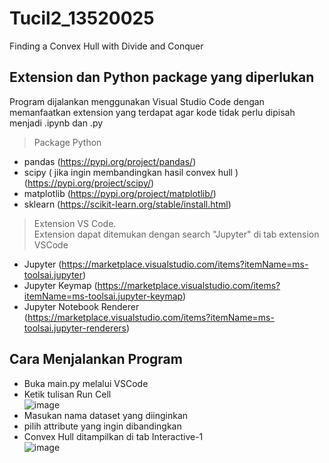 # Tucil2_13520025
Finding a Convex Hull with Divide and Conquer
## Extension dan Python package yang diperlukan
Program dijalankan menggunakan Visual Studio Code dengan memanfaatkan extension yang terdapat agar kode tidak perlu dipisah menjadi .ipynb dan .py
> Package Python
- pandas (https://pypi.org/project/pandas/)
- scipy ( jika ingin membandingkan hasil convex hull ) (https://pypi.org/project/scipy/)
- matplotlib (https://pypi.org/project/matplotlib/)
- sklearn (https://scikit-learn.org/stable/install.html)
> Extension VS Code.  
Extension dapat ditemukan dengan search "Jupyter" di tab extension VSCode
- Jupyter (https://marketplace.visualstudio.com/items?itemName=ms-toolsai.jupyter)
- Jupyter Keymap (https://marketplace.visualstudio.com/items?itemName=ms-toolsai.jupyter-keymap)
- Jupyter Notebook Renderer (https://marketplace.visualstudio.com/items?itemName=ms-toolsai.jupyter-renderers)
## Cara Menjalankan Program
- Buka main.py melalui VSCode
- Ketik tulisan Run Cell  
![image](https://user-images.githubusercontent.com/88297362/156001517-edcfb521-b259-4b26-a096-9a370ae26f01.png)
- Masukan nama dataset yang diinginkan
- pilih attribute yang ingin dibandingkan
- Convex Hull ditampilkan di tab Interactive-1  
![image](https://user-images.githubusercontent.com/88297362/156001677-0baeabd8-4fae-4d10-9919-2f7fd6442622.png)
